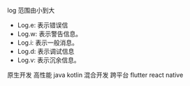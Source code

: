 


log 范围由小到大
* Log.e: 表示错误信
* Log.w: 表示警告信息。
* Log.i: 表示一般消息。
* Log.d: 表示调试信息
* Log.v: 表示沉余信息。


原生开发 高性能 java kotlin
混合开发 跨平台 flutter react native




